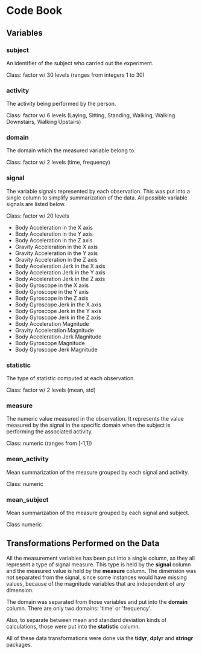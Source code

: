 # Code Book

## Variables

### subject
An identifier of the subject who carried out the experiment.

Class: factor w/ 30 levels (ranges from integers 1 to 30)

### activity
The activity being performed by the person.

Class: factor w/ 6 levels (Laying, Sitting, Standing, Walking, Walking Downstairs,
Walking Upstairs)

### domain
The domain which the measured variable belong to.

Class: factor w/ 2 levels (time, frequency)

### signal
The variable signals represented by each observation. This was put into a single column to
simplify summarization of the data. All possible variable signals are listed below.

Class: factor w/ 20 levels
* Body Acceleration in the X axis
* Body Acceleration in the Y axis
* Body Acceleration in the Z axis
* Gravity Acceleration in the X axis
* Gravity Acceleration in the Y axis
* Gravity Acceleration in the Z axis
* Body Acceleration Jerk in the X axis
* Body Acceleration Jerk in the Y axis
* Body Acceleration Jerk in the Z axis
* Body Gyroscope in the X axis
* Body Gyroscope in the Y axis
* Body Gyroscope in the Z axis
* Body Gyroscope Jerk in the X axis
* Body Gyroscope Jerk in the Y axis
* Body Gyroscope Jerk in the Z axis
* Body Acceleration Magnitude
* Gravity Acceleration Magnitude
* Body Acceleration Jerk Magnitude
* Body Gyroscope Magnitude
* Body Gyroscope Jerk Magnitude

### statistic
The type of statistic computed at each observation.

Class: factor w/ 2 levels (mean, std)

### measure
The numeric value measured in the observation. It represents the value measured by the
signal in the specific domain when the subject is performing the associated activity.

Class: numeric (ranges from [-1,1])

### mean_activity
Mean summarization of the measure grouped by each signal and activity.

Class: numeric

### mean_subject
Mean summarization of the measure grouped by each signal and subject.

Class numeric


## Transformations Performed on the Data

All the measurement variables has been put into a single column, as they all represent a
type of signal measure. This type is held by the **signal** column and the measured
value is held by the **measure** column. The dimension was not separated from the signal,
since some instances would have missing values, because of the magnitude variables that
are independent of any dimension.

The domain was separated from those variables and put into the **domain** column.
There are only two domains: 'time' or 'frequency'.

Also, to separate between mean and standard deviation kinds of calculations, those were
put into the **statistic** column.

All of these data transformations were done via the **tidyr**, **dplyr** and **stringr**
packages.